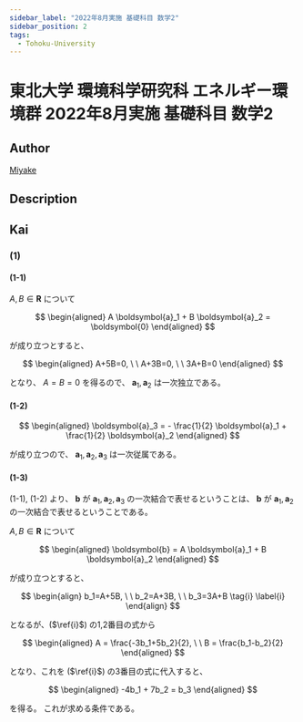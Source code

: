 ```yaml
---
sidebar_label: "2022年8月実施 基礎科目 数学2"
sidebar_position: 2
tags:
  - Tohoku-University
---
```

# 東北大学 環境科学研究科 エネルギー環境群 2022年8月実施 基礎科目 数学2

## **Author**
[Miyake](https://miyake.github.io/exams/index.html)

## **Description**

## **Kai**
### (1)
#### (1-1)

$A,B \in \boldsymbol{R}$ について

$$
\begin{aligned}
A \boldsymbol{a}_1 + B \boldsymbol{a}_2 = \boldsymbol{0}
\end{aligned}
$$

が成り立つとすると、

$$
\begin{aligned}
A+5B=0, \ \ A+3B=0, \ \ 3A+B=0
\end{aligned}
$$

となり、 $A=B=0$ を得るので、
$\boldsymbol{a}_1, \boldsymbol{a}_2$ は一次独立である。

#### (1-2)

$$
\begin{aligned}
\boldsymbol{a}_3
= - \frac{1}{2} \boldsymbol{a}_1 + \frac{1}{2} \boldsymbol{a}_2
\end{aligned}
$$

が成り立つので、
$\boldsymbol{a}_1, \boldsymbol{a}_2, \boldsymbol{a}_3$ は一次従属である。

#### (1-3)
(1-1), (1-2) より、
$\boldsymbol{b}$ が
$\boldsymbol{a}_1, \boldsymbol{a}_2, \boldsymbol{a}_3$
の一次結合で表せるということは、
$\boldsymbol{b}$ が
$\boldsymbol{a}_1, \boldsymbol{a}_2$
の一次結合で表せるということである。

$A,B \in \boldsymbol{R}$ について

$$
\begin{aligned}
\boldsymbol{b} = A \boldsymbol{a}_1 + B \boldsymbol{a}_2
\end{aligned}
$$

が成り立つとすると、

$$
\begin{align}
b_1=A+5B, \ \ b_2=A+3B, \ \ b_3=3A+B
\tag{i} \label{i}
\end{align}
$$

となるが、($\ref{i}$) の1,2番目の式から

$$
\begin{aligned}
A = \frac{-3b_1+5b_2}{2}, \ \ B = \frac{b_1-b_2}{2}
\end{aligned}
$$

となり、これを ($\ref{i}$) の3番目の式に代入すると、

$$
\begin{aligned}
-4b_1 + 7b_2 = b_3
\end{aligned}
$$

を得る。
これが求める条件である。